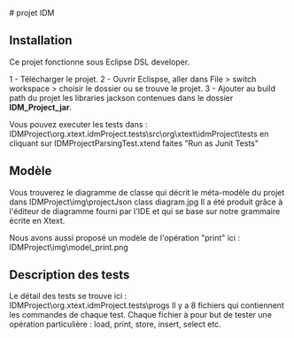 # projet IDM
 

## Installation
Ce projet fonctionne sous Eclipse DSL developer. 

1 - Télécharger le projet.
2 - Ouvrir Eclispse, aller dans File > switch workspace > choisir le dossier ou se trouve le projet.
3 - Ajouter au build path du projet les libraries jackson contenues dans le dossier **IDM_Project_jar**.

Vous pouvez executer les tests dans : 
IDMProject\org.xtext.idmProject.tests\src\org\xtext\idmProject\tests
en cliquant sur IDMProjectParsingTest.xtend faites "Run as Junit Tests"

## Modèle

Vous trouverez le diagramme de classe qui décrit le méta-modèle du projet dans IDMProject\img\projectJson class diagram.jpg 
Il a été produit grâce à l'éditeur de diagramme fourni par l'IDE et qui se base sur notre  grammaire écrite en Xtext.

Nous avons aussi proposé un modèle de l'opération "print" ici :
IDMProject\img\model_print.png


## Description des tests

Le détail des tests se trouve ici : IDMProject\org.xtext.idmProject.tests\progs
Il y a 8 fichiers qui contiennent les commandes de chaque test. Chaque fichier à pour but de tester une opération particulière : load, print, store, insert, select etc.
